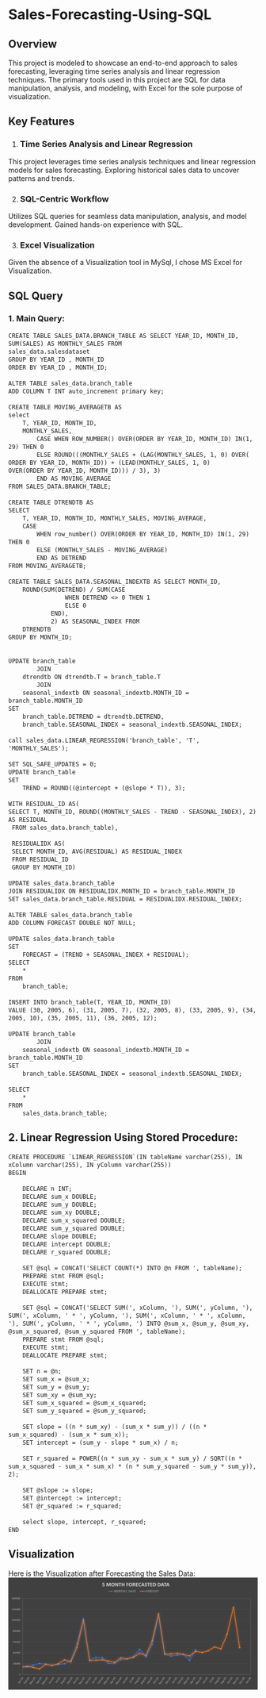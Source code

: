 # Sales-Forecasting-Using-SQL

## Overview
This project is modeled to showcase an end-to-end approach to sales forecasting, leveraging time series analysis and linear regression techniques. The primary tools used in this project are SQL for data manipulation, analysis, and modeling, with Excel for the sole purpose of visualization.

## Key Features

1. ### Time Series Analysis and Linear Regression
This project leverages time series analysis techniques and linear regression models for sales forecasting. Exploring historical sales data to uncover patterns and trends.

2. ### SQL-Centric Workflow
Utilizes SQL queries for seamless data manipulation, analysis, and model development. Gained hands-on experience with SQL.

3. ### Excel Visualization
Given the absence of a Visualization tool in MySql, I chose MS Excel for Visualization.

## SQL Query
### 1. Main Query:
    
    CREATE TABLE SALES_DATA.BRANCH_TABLE AS SELECT YEAR_ID, MONTH_ID, SUM(SALES) AS MONTHLY_SALES FROM
    sales_data.salesdataset
    GROUP BY YEAR_ID , MONTH_ID
    ORDER BY YEAR_ID , MONTH_ID;
    
    ALTER TABLE sales_data.branch_table
    ADD COLUMN T INT auto_increment primary key;
    
    CREATE TABLE MOVING_AVERAGETB AS
    select 
    	T, YEAR_ID, MONTH_ID,
    	MONTHLY_SALES,
    		CASE WHEN ROW_NUMBER() OVER(ORDER BY YEAR_ID, MONTH_ID) IN(1, 29) THEN 0 
    		ELSE ROUND(((MONTHLY_SALES + (LAG(MONTHLY_SALES, 1, 0) OVER( ORDER BY YEAR_ID, MONTH_ID)) + (LEAD(MONTHLY_SALES, 1, 0)     OVER(ORDER BY YEAR_ID, MONTH_ID))) / 3), 3)
    		END AS MOVING_AVERAGE
    FROM SALES_DATA.BRANCH_TABLE;
    
    CREATE TABLE DTRENDTB AS
    SELECT 
    	T, YEAR_ID, MONTH_ID, MONTHLY_SALES, MOVING_AVERAGE,
        CASE
    		WHEN row_number() OVER(ORDER BY YEAR_ID, MONTH_ID) IN(1, 29) THEN 0
            ELSE (MONTHLY_SALES - MOVING_AVERAGE)
            END AS DETREND
    FROM MOVING_AVERAGETB;
    
    CREATE TABLE SALES_DATA.SEASONAL_INDEXTB AS SELECT MONTH_ID,
        ROUND(SUM(DETREND) / SUM(CASE
                    WHEN DETREND <> 0 THEN 1
                    ELSE 0
                END),
                2) AS SEASONAL_INDEX FROM
        DTRENDTB
    GROUP BY MONTH_ID;
    
    
    UPDATE branch_table
            JOIN
        dtrendtb ON dtrendtb.T = branch_table.T
            JOIN
        seasonal_indextb ON seasonal_indextb.MONTH_ID = branch_table.MONTH_ID 
    SET 
        branch_table.DETREND = dtrendtb.DETREND,
        branch_table.SEASONAL_INDEX = seasonal_indextb.SEASONAL_INDEX;
    
    call sales_data.LINEAR_REGRESSION('branch_table', 'T', 'MONTHLY_SALES');
    
    SET SQL_SAFE_UPDATES = 0;
    UPDATE branch_table 
    SET 
        TREND = ROUND((@intercept + (@slope * T)), 3);
    
    WITH RESIDUAL_ID AS(
    SELECT T, MONTH_ID, ROUND((MONTHLY_SALES - TREND - SEASONAL_INDEX), 2) AS RESIDUAL
     FROM sales_data.branch_table),
     
     RESIDUALIDX AS(
     SELECT MONTH_ID, AVG(RESIDUAL) AS RESIDUAL_INDEX
     FROM RESIDUAL_ID
     GROUP BY MONTH_ID)
     
    UPDATE sales_data.branch_table
    JOIN RESIDUALIDX ON RESIDUALIDX.MONTH_ID = branch_table.MONTH_ID
    SET sales_data.branch_table.RESIDUAL = RESIDUALIDX.RESIDUAL_INDEX;
    
    ALTER TABLE sales_data.branch_table
    ADD COLUMN FORECAST DOUBLE NOT NULL;
    
    UPDATE sales_data.branch_table 
    SET 
        FORECAST = (TREND + SEASONAL_INDEX + RESIDUAL);
    SELECT 
        *
    FROM
        branch_table;
    
    INSERT INTO branch_table(T, YEAR_ID, MONTH_ID)
    VALUE (30, 2005, 6), (31, 2005, 7), (32, 2005, 8), (33, 2005, 9), (34, 2005, 10), (35, 2005, 11), (36, 2005, 12);
    
    UPDATE branch_table
            JOIN
        seasonal_indextb ON seasonal_indextb.MONTH_ID = branch_table.MONTH_ID 
    SET 
        branch_table.SEASONAL_INDEX = seasonal_indextb.SEASONAL_INDEX;
    
    SELECT 
        *
    FROM
        sales_data.branch_table;

## 2. Linear Regression Using Stored Procedure:

    CREATE PROCEDURE `LINEAR_REGRESSION`(IN tableName varchar(255), IN xColumn varchar(255), IN yColumn varchar(255))
    BEGIN
    
        DECLARE n INT;
        DECLARE sum_x DOUBLE;
        DECLARE sum_y DOUBLE;
        DECLARE sum_xy DOUBLE;
        DECLARE sum_x_squared DOUBLE;
        DECLARE sum_y_squared DOUBLE;
        DECLARE slope DOUBLE;
        DECLARE intercept DOUBLE;
        DECLARE r_squared DOUBLE;
        
        SET @sql = CONCAT('SELECT COUNT(*) INTO @n FROM ', tableName);
        PREPARE stmt FROM @sql;
        EXECUTE stmt;
        DEALLOCATE PREPARE stmt;
    
        SET @sql = CONCAT('SELECT SUM(', xColumn, '), SUM(', yColumn, '), SUM(', xColumn, ' * ', yColumn, '), SUM(', xColumn, ' * ', xColumn, '), SUM(', yColumn, ' * ', yColumn, ') INTO @sum_x, @sum_y, @sum_xy, @sum_x_squared, @sum_y_squared FROM ', tableName);
        PREPARE stmt FROM @sql;
        EXECUTE stmt;
        DEALLOCATE PREPARE stmt;
    
        SET n = @n;
        SET sum_x = @sum_x;
        SET sum_y = @sum_y;
        SET sum_xy = @sum_xy;
        SET sum_x_squared = @sum_x_squared;
        SET sum_y_squared = @sum_y_squared;
    
        SET slope = ((n * sum_xy) - (sum_x * sum_y)) / ((n * sum_x_squared) - (sum_x * sum_x));
        SET intercept = (sum_y - slope * sum_x) / n;
    
        SET r_squared = POWER((n * sum_xy - sum_x * sum_y) / SQRT((n * sum_x_squared - sum_x * sum_x) * (n * sum_y_squared - sum_y * sum_y)), 2);
    	
        SET @slope := slope;
        SET @intercept := intercept;
        SET @r_squared := r_squared;
        
        select slope, intercept, r_squared;
    END

## Visualization
 Here is the Visualization after Forecasting the Sales Data:
 ![My Image](https://github.com/miteshbhardiya/Sales-Forecasting-Using-SQL/blob/main/graph1.png?raw=true)



    
    

